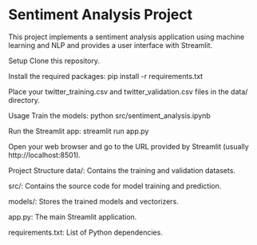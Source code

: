 # Sentiment Analysis Project 

This project implements a sentiment analysis application using machine learning and NLP and provides a user interface with Streamlit.

Setup
Clone this repository.

Install the required packages:
pip install -r requirements.txt

Place your twitter_training.csv and twitter_validation.csv files in the data/ directory.

Usage
Train the models:
python src/sentiment_analysis.ipynb

Run the Streamlit app:
streamlit run app.py

Open your web browser and go to the URL provided by Streamlit (usually http://localhost:8501).

Project Structure
data/: Contains the training and validation datasets.

src/: Contains the source code for model training and prediction.

models/: Stores the trained models and vectorizers.

app.py: The main Streamlit application.

requirements.txt: List of Python dependencies.
